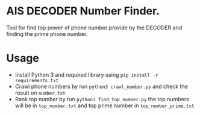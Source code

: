 # AIS DECODER Number Finder.
Tool for find top power of phone number provide by the DECODER and finding the prime phone number.

# Usage
- Install Python 3 and required library using `pip install -r requirements.txt`
- Crawl phone numbers by run `python3 crawl_number.py` and check the result on `number.txt`
- Rank top number by run `python3 find_top_number.py` the top numbers will be in `top_number.txt` and top prime number in `top_number_prime.txt`